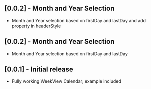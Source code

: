 ## [0.0.2] - Month and Year Selection

* Month and Year selection based on firstDay and lastDay and add property in headerStyle

## [0.0.2] - Month and Year Selection

* Month and Year selection based on firstDay and lastDay

## [0.0.1] - Initial release

* Fully working WeekView Calendar; example included
